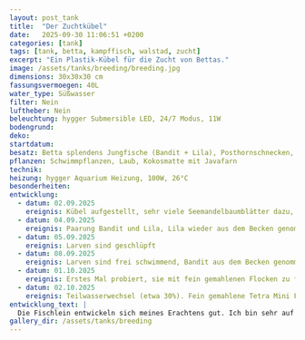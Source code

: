 ```yaml
---
layout: post_tank
title:  "Der Zuchtkübel"
date:   2025-09-30 11:06:51 +0200
categories: [tank]
tags: [tank, betta, kampffisch, walstad, zucht]
excerpt: "Ein Plastik-Kübel für die Zucht von Bettas."
image: /assets/tanks/breeding/breeding.jpg
dimensions: 30x30x30 cm
fassungsvermoegen: 40L
water_type: Süßwasser
filter: Nein
luftheber: Nein
beleuchtung: hygger Submersible LED, 24/7 Modus, 11W
bodengrund: 
deko: 
startdatum: 
besatz: Betta splendens Jungfische (Bandit + Lila), Posthornschnecken, Blasenschnecken
pflanzen: Schwimmpflanzen, Laub, Kokosmatte mit Javafarn
technik: 
heizung: hygger Aquarium Heizung, 100W, 26°C
besonderheiten:
entwicklung:
  - datum: 02.09.2025
    ereignis: Kübel aufgestellt, sehr viele Seemandelbaumblätter dazu, Heizung an
  - datum: 04.09.2025
    ereignis: Paarung Bandit und Lila, Lila wieder aus dem Becken genommen
  - datum: 05.09.2025
    ereignis: Larven sind geschlüpft
  - datum: 08.09.2025
    ereignis: Larven sind frei schwimmend, Bandit aus dem Becken genommen. Mit Infusorien-Fütterung begonnen
  - datum: 01.10.2025
    ereignis: Erstes Mal probiert, sie mit fein gemahlenen Flocken zu füttern - sie haben es gut angenommen, denke ich.
  - datum: 02.10.2025
    ereignis: Teilwasserwechsel (etwa 30%). Fein gemahlene Tetra Mini Flocken zum gewöhnen an Trockenfutter 
entwicklung_text: |
  Die Fischlein entwickeln sich meines Erachtens gut. Ich bin sehr auf ihre Färbungen gespannt - wunderschöne Eltern ;-)
gallery_dir: /assets/tanks/breeding
---
```


